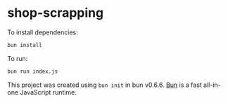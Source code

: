# shop-scrapping

To install dependencies:

```bash
bun install
```

To run:

```bash
bun run index.js
```

This project was created using `bun init` in bun v0.6.6. [Bun](https://bun.sh) is a fast all-in-one JavaScript runtime.

